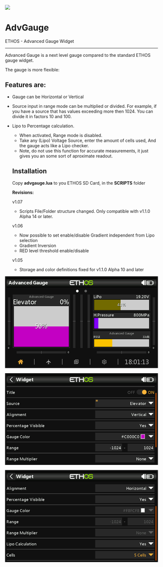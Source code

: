 ![](https://manual.hobby4life.nl/ethos-lua.gif)

# AdvGauge

 ETHOS - Advanced Gauge Widget

------

Advanced Gauge is a next level gauge compared to the standard ETHOS gauge widget.

The gauge is more flexible:

## Features are:

- Gauge can be Horizontal or Vertical

- Source input in range mode can be multiplied or divided.
  For example, if you have a source that has values exceeding more then 1024.
  You can divide it in factors 10 and 100.

- Lipo to Percentage calculation.

  - When activated, Range mode is disabled.
  - Take any (Lipo) Voltage Source, enter the amount of cells used, And the gauge acts like a Lipo checker.
  - Note, do not use this function for accurate measurements, it just gives you an some sort of aproximate readout.

  

  ## Installation

  Copy **advgauge.lua** to you ETHOS SD Card, in the **SCRIPTS** folder

  

  **Revisions:**

  v1.07
  
  - Scripts File/Folder structure changed. Only compatible with v1.1.0 Alpha 14 or later.
  
  v1.06

  - Now possible to set enable/disable Gradient independent from Lipo selection
  - Gradient Inversion
  - RED level threshold enable/disable

  v1.05

  - Storage and color definitions fixed for v1.1.0 Alpha 10 and later

  

  

![Example widgets](images/widget_1.png)

![Setting up in Range mode](images/widget_2.png)

![Setting up Lipo](images/widget_3.png)
